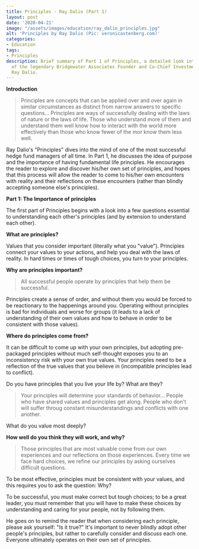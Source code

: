 ```yaml
---
title: Principles - Ray Dalio (Part 1)
layout: post
date: '2020-04-21'
image: "/assets/images/education/ray_dalio_principles.jpg"
alt: 'Principles by Ray Dalio (Pic: veronicastenberg.com)'
categories:
- Education
tags:
- Principles
description: Brief summary of Part 1 of Principles, a detailed look into the mind
  of the legendary Bridgewater Associates Founder and Co-Chief Investment Officer
  Ray Dalio.
---
```


**Introduction**

<blockquote>Principles are concepts that can be applied over and over again in similar circumstances as distinct from narrow answers to specific questions... Principles are ways of successfully dealing with the laws of nature or the laws of life. Those who understand more of them and understand them well know how to interact with the world more effectively than those who know fewer of the mor know them less well.</blockquote>

Ray Dalio's "Principles" dives into the mind of one of the most successful hedge fund managers of all time. In Part 1, he discusses the idea of purpose and the importance of having fundamental life principles. He encourages the reader to explore and discover his/her own set of principles, and hopes that this process will allow the reader to come to his/her own encounters with reality and their reflections on these encounters (rather than blindly accepting someone else's principles).

**Part 1: The Importance of principles**

The first part of Principles begins with a look into a few questions essential to understanding each other's principles (and by extension to understand each other).

**What are principles?**

Values that you consider important (literally what you "value"). Principles connect your values to your actions, and help you deal with the laws of reality. In hard times or times of tough choices, you turn to your principles.

**Why are principles important?**

<blockquote>All successful people operate by principles that help them be successful.</blockquote>

Principles create a sense of order, and without them you would be forced to be reactionary to the happenings around you. Operating without principles is bad for individuals and worse for groups (it leads to a lack of understanding of their own values and how to behave in order to be consistent with those values).

**Where do principles come from?**

It can be difficult to come up with your own principles, but adopting pre-packaged principles without much self-thought exposes you to an inconsistency risk with your own true values. Your principles need to be a reflection of the true values that you believe in (incompatible principles lead to conflict).

Do you have principles that you live your life by? What are they?

<blockquote>Your principles will determine your standards of behavior... People who have shared values and principles get along. People who don't will suffer throug constant misunderstandings and conflicts with one another.</blockquote>

What do you value most deeply?

**How well do you think they will work, and why?**

<blockquote>Those principles that are most valuable come from our own experiences and our reflections on those experiences. Every time we face hard choices, we refine our principles by asking ourselves difficult questions.</blockquote>

To be most effective, principles must be consistent with your values, and this requires you to ask the question: Why?

To be successful, you must make correct but tough choices; to be a great leader, you must remember that you will have to make these choices by understanding and caring for your people, not by following them.

He goes on to remind the reader that when considering each principle, please ask yourself: "Is it true?" It's important to never blindly adopt other people's principles, but rather to carefully consider and discuss each one. Everyone ultimately operates on their own set of principles.
